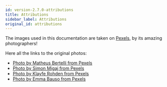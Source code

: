 ```yaml
---
id: version-2.7.0-attributions
title: Attributions
sidebar_label: Attributions
original_id: attributions
---
```


The images used in this documentation are taken on [Pexels](https://www.pexels.com), by its 
amazing photographers!

Here all the links to the original photos:
- [Photo by Matheus Bertelli from Pexels](https://www.pexels.com/photo/blur-casual-christmas-lights-close-up-573306/?utm_content=attributionCopyText&utm_medium=referral&utm_source=pexels)
- [Photo by Simon Migaj from Pexels](https://www.pexels.com/photo/person-on-a-bridge-near-a-lake-747964/?utm_content=attributionCopyText&utm_medium=referral&utm_source=pexels)
- [Photo by Klayfe Rohden from Pexels](https://www.pexels.com/photo/baked-pies-and-breads-873653/?utm_content=attributionCopyText&utm_medium=referral&utm_source=pexels)
- [Photo by Emma Bauso from Pexels](https://www.pexels.com/photo/family-of-four-walking-at-the-street-2253879/?utm_content=attributionCopyText&utm_medium=referral&utm_source=pexels)
